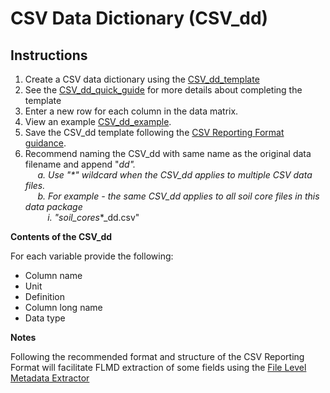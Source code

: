# CSV Data Dictionary (CSV_dd)

## Instructions

1. Create a CSV data dictionary using the [CSV_dd_template](CSV_dd_template.csv)  
2. See the [CSV_dd_quick_guide](CSV_dd_quick_guide.md) for more details about completing the template  
3. Enter a new row for each column in the data matrix.  
4. View an example [CSV_dd_example](CSV_dd_example.md).  
5. Save the CSV_dd template following the [CSV Reporting Format guidance](https://github.com/ess-dive-community/essdive-csv-structure).  
6. Recommend naming the CSV_dd with same name as the original data filename and append "_dd".  
&nbsp;&nbsp;&nbsp;&nbsp; a. Use "\*" wildcard when the CSV_dd applies to multiple CSV data files.  
&nbsp;&nbsp;&nbsp;&nbsp; b. For example - the same CSV_dd applies to all soil core files in this data package   
&nbsp;&nbsp;&nbsp;&nbsp;&nbsp;&nbsp;&nbsp;&nbsp; i. "soil_cores_\*_dd.csv"  

**Contents of the CSV_dd**

For each variable provide the following:  
* Column name  
* Unit  
* Definition  
* Column long name  
* Data type  




**Notes**

Following the recommended format and structure of the CSV Reporting Format will facilitate FLMD extraction of some fields using the [File Level Metadata Extractor](https://code.ornl.gov/ngee-arctic/ess-dive-meta)
